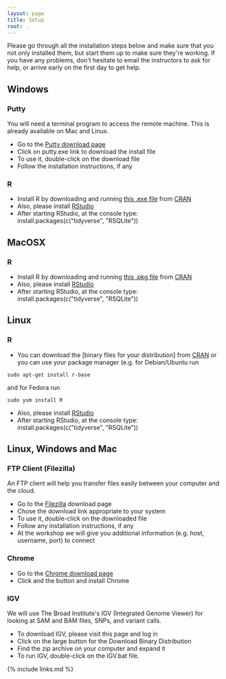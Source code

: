 ```yaml
---
layout: page
title: Setup
root: .
---
```


Please go through all the installation steps below and make sure that
you not only installed them, but start them up to make sure they're working.
If you have any problems, don't hesitate to email the instructors to
ask for help, or arrive early on the first day to
get help.

## Windows
### Putty
You will need a terminal program to access the remote machine. This is already available on Mac and Linux.
- Go to the [Putty download page](http://www.chiark.greenend.org.uk/~sgtatham/putty/download.html)
- Click on putty.exe link to download the install file
- To use it, double-click on the download file
- Follow the installation instructions, if any 

### R
 - Install R by downloading and running [this .exe file](http://cran.r-project.org/bin/windows/base/release.htm) from [CRAN](http://cran.r-project.org/index.html)
 - Also, please install [RStudio](http://www.rstudio.com/ide/download/desktop)
 - After starting RStudio, at the console type: install.packages(c("tidyverse", "RSQLite"))

## MacOSX
### R
 - Install R by downloading and running [this .pkg file](http://cran.r-project.org/bin/macosx/R-latest.pkg) from [CRAN](http://cran.r-project.org/index.html)
 - Also, please install [RStudio](http://www.rstudio.com/ide/download/desktop)
 - After starting RStudio, at the console type: install.packages(c("tidyverse", "RSQLite"))

## Linux
### R
 - You can download the [binary files for your distribution] from [CRAN](http://cran.r-project.org/index.html) or you can use your package manager (e.g. for Debian/Ubuntu run 
 ```
 sudo apt-get install r-base
 ```
 and for Fedora run
 ```
 sudo yum install R
 ```
 - Also, please install [RStudio](http://www.rstudio.com/ide/download/desktop)
 - After starting RStudio, at the console type: install.packages(c("tidyverse", "RSQLite"))
 
 
## Linux, Windows and Mac 

### FTP Client (Filezilla)
An FTP client will help you transfer files easily between your computer and the cloud.

- Go to the [Filezilla](https://filezilla-project.org/download.php?show_all=1) download page
- Chose the download link appropriate to your system
- To use it, double-click on the downloaded file
- Follow any installation instructions, if any
- At the workshop we will give you additional information (e.g. host, username, port) to connect

### Chrome
- Go to the [Chrome download page](https://www.google.com/chrome/browser/desktop/index.html)
- Click and the button and install Chrome

### IGV
We will use The Broad Institute's IGV (Integrated Genome Viewer) for looking at SAM and BAM files, SNPs, and variant calls.
 - To download IGV, please visit this page and log in
 - Click on the large button for the Download Binary Distribution
 - Find the zip archive on your computer and expand it
 - To run IGV, double-click on the IGV.bat file. 


{% include links.md %}
